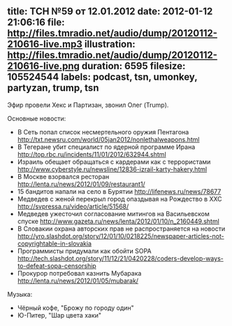 title: ТСН №59 от 12.01.2012
date: 2012-01-12 21:06:16
file: http://files.tmradio.net/audio/dump/20120112-210616-live.mp3
illustration: http://files.tmradio.net/audio/dump/20120112-210616-live.png
duration: 6595
filesize: 105524544
labels: podcast, tsn, umonkey, partyzan, trump, tsn
---
Эфир провели Хекс и Партизан, звонил Олег (Trump).

Основные новости:

- В Сеть попал список несмертельного оружия Пентагона
  http://txt.newsru.com/world/05jan2012/nonlethalweapons.html
- В Тегеране убит специалист по ядерной программе Ирана
  http://top.rbc.ru/incidents/11/01/2012/632944.shtml
- Израиль обещает обращаться с кардерами как с террористами
  http://www.cyberstyle.ru/newsline/12836-izrail-karty-hakery.html
- В Москве взорвался ресторан
  http://lenta.ru/news/2012/01/09/restaurant1/
- 15 бандитов напали на село в Бурятии
  http://lifenews.ru/news/78677
- Медведев с женой перекрыл город опаздывая на Рождество в ХХС
  http://svpressa.ru/video/article/51568/
- Медведев ужесточил согласование митингов на Васильевском спуске
  http://www.gazeta.ru/news/lenta/2012/01/10/n_2160449.shtml
- В Словакии охрана авторских прав не распространяется на новости
  http://yro.slashdot.org/story/12/01/10/0218225/newspaper-articles-not-copyrightable-in-slovakia
- Программисты придумали как обойти SOPA
  http://tech.slashdot.org/story/11/12/21/0420228/coders-develop-ways-to-defeat-sopa-censorship
- Прокурор потребовал казнить Мубарака
  http://lenta.ru/news/2012/01/05/mubarak/

Музыка:

- Чёрный кофе, "Брожу по городу один"
- Ю-Питер, "Шар цвета хаки"
